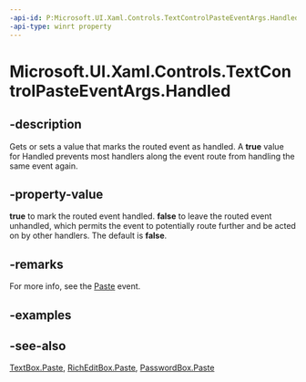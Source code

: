 ```yaml
---
-api-id: P:Microsoft.UI.Xaml.Controls.TextControlPasteEventArgs.Handled
-api-type: winrt property
---
```


<!-- Property syntax
public bool Handled { get;  set; }
-->

# Microsoft.UI.Xaml.Controls.TextControlPasteEventArgs.Handled

## -description
Gets or sets a value that marks the routed event as handled. A **true** value for Handled prevents most handlers along the event route from handling the same event again.

## -property-value
**true** to mark the routed event handled. **false** to leave the routed event unhandled, which permits the event to potentially route further and be acted on by other handlers. The default is **false**.

## -remarks
For more info, see the [Paste](textbox_paste.md) event.

## -examples

## -see-also
[TextBox.Paste](textbox_paste.md), [RichEditBox.Paste](richeditbox_paste.md), [PasswordBox.Paste](passwordbox_paste.md)
